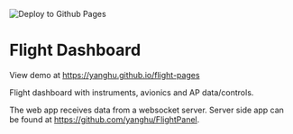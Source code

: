 ![Deploy to Github Pages](https://github.com/yanghu/fs-dashboard/workflows/Deploy%20to%20Github%20Pages/badge.svg)

# Flight Dashboard

View demo at https://yanghu.github.io/flight-pages

Flight dashboard with instruments, avionics and AP data/controls.

The web app receives data from a websocket server. Server side app can be found at https://github.com/yanghu/FlightPanel.
